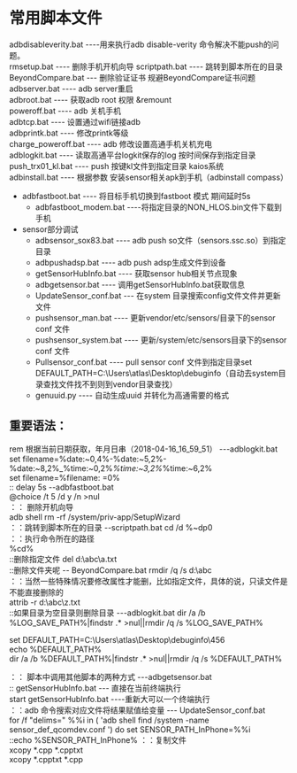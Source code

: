 #	常用脚本文件
adbdisableverity.bat ----用来执行adb disable-verity 命令解决不能push的问题。  
rmsetup.bat ---- 删除手机开机向导
scriptpath.bat ---- 跳转到脚本所在的目录  
BeyondCompare.bat --- 删除验证证书 规避BeyondCompare证书问题
adbserver.bat ---- adb server重启  
adbroot.bat ---- 获取adb root 权限 &remount  
poweroff.bat ----  adb 关机手机  
adbtcp.bat ---- 设置通过wifi链接adb  
adbprintk.bat ---- 修改printk等级  
charge_poweroff.bat ---- adb 修改设置高通手机关机充电  
adblogkit.bat ---- 读取高通平台logkit保存的log 按时间保存到指定目录  
push_trx01_kl.bat ---- push 按键kl文件到指定目录 kaios系统  
adbinstall.bat ---- 根据参数 安装sensor相关apk到手机（adbinstall compass） 
 
* adbfastboot.bat ---- 将目标手机切换到fastboot 模式 期间延时5s  
	+ adbfastboot_modem.bat ----将指定目录的NON_HLOS.bin文件下载到手机
* sensor部分调试  
	+ adbsensor_sox83.bat ---- adb push so文件（sensors.ssc.so）到指定目录  
	+ adbpushadsp.bat ---- adb push adsp生成文件到设备
	+  getSensorHubInfo.bat ---- 获取sensor hub相关节点现象  
	+  adbgetsensor.bat ---- 调用getSensorHubInfo.bat获取信息  
	+  UpdateSensor_conf.bat --- 在system 目录搜索config文件文件并更新文件
	+  pushsensor_man.bat ---- 更新vendor/etc/sensors/目录下的sensor conf 文件  
	+  pushsensor_system.bat ---- 更新/system/etc/sensors目录下的sensor conf 文件  
	+  Pullsensor_conf.bat ---- pull sensor conf 文件到指定目录set DEFAULT_PATH=C:\Users\atlas\Desktop\debuginfo（自动去system目录查找文件找不到则到vendor目录查找）  
	+  genuuid.py ---- 自动生成uuid 并转化为高通需要的格式



  
## 重要语法： 
rem 根据当前日期获取，年月日串（2018-04-16_16_59_51） ---adblogkit.bat  
set filename=%date:~0,4%-%date:~5,2%-%date:~8,2%_%time:~0,2%_%time:~3,2%_%time:~6,2%  
set filename=%filename: =0%  
:: delay 5s --adbfastboot.bat  
@choice /t 5 /d y /n >nul  
：： 删除开机向导  
adb shell rm -rf /system/priv-app/SetupWizard  
：：跳转到脚本所在的目录  --scriptpath.bat
cd /d %~dp0  
：：执行命令所在的路径  
%cd%  
::删除指定文件  del d:\abc\a.txt  
::删除文件夹呢 --  BeyondCompare.bat
rmdir /q /s d:\abc  
：：当然一些特殊情况要修改属性才能删，比如指定文件，具体的说，只读文件是不能直接删除的  
attrib -r d:\abc\z.txt  
::如果目录为空目录则删除目录 ---adblogkit.bat 
dir /a /b %LOG_SAVE_PATH%|findstr .* >nul||rmdir /q /s %LOG_SAVE_PATH%  

set DEFAULT_PATH=C:\Users\atlas\Desktop\debuginfo\456  
echo %DEFAULT_PATH%  
dir /a /b %DEFAULT_PATH%|findstr .* >nul||rmdir /q /s %DEFAULT_PATH%  

：： 脚本中调用其他脚本的两种方式  ---adbgetsensor.bat  
:: getSensorHubInfo.bat --- 直接在当前终端执行  
start getSensorHubInfo.bat ----重新大可以一个终端执行  
：：adb 命令搜索对应文件将结果赋值给变量 --- UpdateSensor_conf.bat  
for /f "delims=" %%i in ( 'adb shell find /system -name sensor_def_qcomdev.conf ') do set SENSOR_PATH_InPhone=%%i   
::echo %SENSOR_PATH_InPhone% 
：：复制文件   
xcopy *.cpp *.cpptxt  
xcopy *.cpptxt *.cpp


